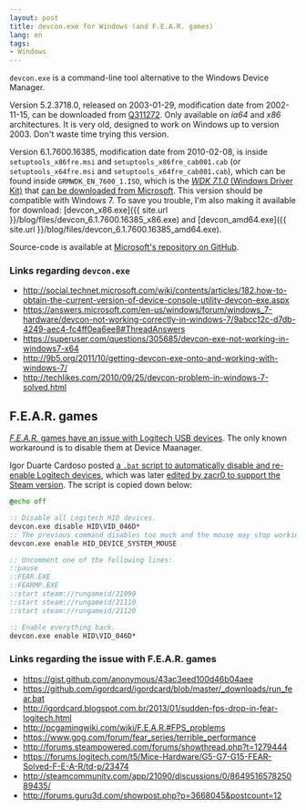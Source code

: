```yaml
---
layout: post
title: devcon.exe for Windows (and F.E.A.R. games)
lang: en
tags:
- Windows
---
```


`devcon.exe` is a command-line tool alternative to the Windows Device Manager.


Version 5.2.3718.0, released on 2003-01-29, modification date from 2002-11-15, can be downloaded from [Q311272](https://support.microsoft.com/en-us/kb/311272). Only available on *ia64* and *x86* architectures. It is very old, designed to work on Windows up to version 2003. Don't waste time trying this version.

Version 6.1.7600.16385, modification date from 2010-02-08, is inside `setuptools_x86fre.msi` and `setuptools_x86fre_cab001.cab` (or `setuptools_x64fre.msi` and `setuptools_x64fre_cab001.cab`), which can be found inside `GRMWDK_EN_7600_1.ISO`, which is the [*WDK 7.1.0* (Windows Driver Kit)](https://msdn.microsoft.com/en-US/windows/hardware/hh852365) that [can be downloaded from Microsoft](https://www.microsoft.com/en-us/download/confirmation.aspx?id=11800). This version should be compatible with Windows 7. To save you trouble, I'm also making it available for download: [devcon_x86.exe]({{ site.url }}/blog/files/devcon_6.1.7600.16385_x86.exe) and [devcon_amd64.exe]({{ site.url }}/blog/files/devcon_6.1.7600.16385_amd64.exe).

Source-code is available at [Microsoft's repository on GitHub](https://github.com/Microsoft/Windows-driver-samples/tree/master/setup/devcon).

### Links regarding `devcon.exe`

* <http://social.technet.microsoft.com/wiki/contents/articles/182.how-to-obtain-the-current-version-of-device-console-utility-devcon-exe.aspx>
* <https://answers.microsoft.com/en-us/windows/forum/windows_7-hardware/devcon-not-working-correctly-in-windows-7/9abcc12c-d7db-4249-aec4-fc4ff0ea6ee8#ThreadAnswers>
* <https://superuser.com/questions/305685/devcon-exe-not-working-in-windows7-x64>
* <http://9b5.org/2011/10/getting-devcon-exe-onto-and-working-with-windows-7/>
* <http://techlikes.com/2010/09/25/devcon-problem-in-windows-7-solved.html>

## F.E.A.R. games

[*F.E.A.R.* games have an issue with Logitech USB devices](http://pcgamingwiki.com/wiki/F.E.A.R.#FPS_problems). The only known workaround is to disable them at Device Maanager.

Igor Duarte Cardoso posted [a `.bat` script to automatically disable and re-enable Logitech devices](https://github.com/igordcard/igordcard/blob/master/_downloads/run_fear.bat), which was later [edited by zacr0 to support the Steam version](https://gist.github.com/anonymous/43ac3eed100d46b04aee). The script is copied down below:

```bat
@echo off

:: Disable all Logitech HID devices.
devcon.exe disable HID\VID_046D*
:: The previous command disables too much and the mouse may stop working, but this line fixes it.
devcon.exe enable HID_DEVICE_SYSTEM_MOUSE

:: Uncomment one of the following lines:
::pause
::FEAR.EXE
::FEARMP.EXE
::start steam://rungameid/21090
::start steam://rungameid/21110
::start steam://rungameid/21120

:: Enable everything back.
devcon.exe enable HID\VID_046D*
```

### Links regarding the issue with F.E.A.R. games

* <https://gist.github.com/anonymous/43ac3eed100d46b04aee>
* <https://github.com/igordcard/igordcard/blob/master/_downloads/run_fear.bat>
* <http://igordcard.blogspot.com.br/2013/01/sudden-fps-drop-in-fear-logitech.html>
* <http://pcgamingwiki.com/wiki/F.E.A.R.#FPS_problems>
* <https://www.gog.com/forum/fear_series/terrible_performance>
* <http://forums.steampowered.com/forums/showthread.php?t=1279444>
* <https://forums.logitech.com/t5/Mice-Hardware/G5-G7-G15-FEAR-Solved-F-E-A-R/td-p/23474>
* <http://steamcommunity.com/app/21090/discussions/0/864951657825089435/>
* <http://forums.guru3d.com/showpost.php?p=3668045&postcount=12>


